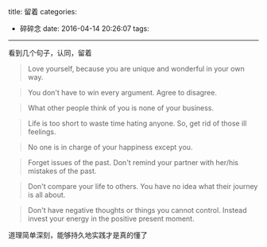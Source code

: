 title: 留着
categories:
  - 碎碎念
date: 2016-04-14 20:26:07
tags:
---

看到几个句子，认同，留着

> Love yourself, because you are unique and wonderful in your own way.


> You don't have to win every argument. Agree to disagree.


> What other people think of you is none of your business.


> Life is too short to waste time hating anyone. So, get rid of those ill feelings.


> No one is in charge of your happiness except you.


> Forget issues of the past. Don't remind your partner with her/his mistakes of the past.


> Don't compare your life to others. You have no idea what their journey is all about.


> Don't have negative thoughts or things you cannot control. Instead invest your energy in the positive present moment.





道理简单深刻，能够持久地实践才是真的懂了


